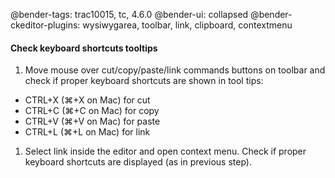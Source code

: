 @bender-tags: trac10015, tc, 4.6.0
@bender-ui: collapsed
@bender-ckeditor-plugins: wysiwygarea, toolbar, link, clipboard, contextmenu

#### Check keyboard shortcuts tooltips
1. Move mouse over cut/copy/paste/link commands buttons on toolbar and check if proper keyboard shortcuts are shown in tool tips:
  * CTRL+X (⌘+X on Mac) for cut
  * CTRL+C (⌘+C on Mac) for copy
  * CTRL+V (⌘+V on Mac) for paste
  * CTRL+L (⌘+L on Mac) for link
1. Select link inside the editor and open context menu. Check if proper keyboard shortcuts are displayed (as in previous step).
